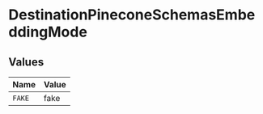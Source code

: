 # DestinationPineconeSchemasEmbeddingMode


## Values

| Name   | Value  |
| ------ | ------ |
| `FAKE` | fake   |